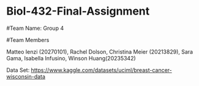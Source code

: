 # Biol-432-Final-Assignment

#Team Name: Group 4

#Team Members

Matteo Ienzi (20270101), Rachel Dolson, Christina Meier (20213829), Sara Gama, Isabella Infusino, Winson Huang(20235342)

Data Set: https://www.kaggle.com/datasets/uciml/breast-cancer-wisconsin-data